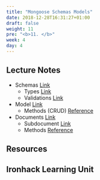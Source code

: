 ```yaml
---
title: "Mongoose Schemas Models"
date: 2018-12-28T16:31:27+01:00
draft: false
weight: 11
pre: "<b>11. </b>"
week: 4 
day: 4
---
```


## Lecture Notes

- Schemas [Link](https://mongoosejs.com/docs/guide.html)
  - Types [Link](https://mongoosejs.com/docs/schematypes.html)
  - Validations [Link](https://mongoosejs.com/docs/validation.html)
- Model [Link](https://mongoosejs.com/docs/models.html)
  - Methods (CRUD) [Reference](https://mongoosejs.com/docs/api.html#Model)
- Documents [Link](https://mongoosejs.com/docs/documents.html)
  - Subdocument [Link](https://mongoosejs.com/docs/subdocs.html)
  - Methods [Reference](https://mongoosejs.com/docs/api.html#Document)

## Resources

## Ironhack Learning Unit

